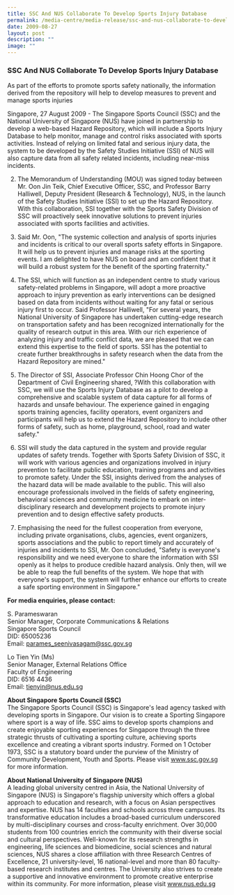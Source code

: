 ```yaml
---
title: SSC And NUS Collaborate To Develop Sports Injury Database
permalink: /media-centre/media-release/ssc-and-nus-collaborate-to-develop-sports-injury-database/
date: 2009-08-27
layout: post
description: ""
image: ""
---
```

### **SSC And NUS Collaborate To Develop Sports Injury Database**

As part of the efforts to promote sports safety nationally, the information derived from the repository will help to develop measures to prevent and manage sports injuries

Singapore, 27 August 2009 - The Singapore Sports Council (SSC) and the National University of Singapore (NUS) have joined in partnership to develop a web-based Hazard Repository, which will include a Sports Injury Database to help monitor, manage
and control risks associated with sports activities. Instead of relying on limited fatal and serious injury data, the system to be developed by the Safety Studies Initiative (SSI) of NUS will also capture data from all safety related incidents, including near-miss incidents.

2. The Memorandum of Understanding (MOU) was signed today between Mr. Oon Jin Teik, Chief Executive Officer, SSC, and Professor Barry Halliwell, Deputy President (Research & Technology), NUS, in the launch of the Safety Studies Initiative (SSI) to set up the Hazard Repository. With this collaboration, SSI together with the Sports Safety Division of SSC will proactively seek innovative solutions to prevent injuries associated with sports facilities and activities.

3. Said Mr. Oon, "The systemic collection and analysis of sports injuries and incidents is critical to our overall sports safety efforts in Singapore. It will help us to prevent injuries and manage risks at the sporting events. I am delighted to have NUS on board and am confident that it will build a robust system for the benefit of the sporting fraternity."

4. The SSI, which will function as an independent centre to study various safety-related problems in Singapore, will adopt a more proactive approach to injury prevention as early interventions can be designed based on data from incidents without waiting for
any fatal or serious injury first to occur. Said Professor Halliwell, "For several years, the National University of Singapore has undertaken cutting-edge research on transportation safety and has been recognized internationally for the quality of research
output in this area. With our rich experience of analyzing injury and traffic conflict data, we are pleased that we can extend this expertise to the field of sports. SSI has the potential to create further breakthroughs in safety research when the data from the
Hazard Repository are mined."

5. The Director of SSI, Associate Professor Chin Hoong Chor of the Department of Civil Engineering shared, ?With this collaboration with SSC, we will use the Sports Injury Database as a pilot to develop a comprehensive and scalable system of data capture for all forms of hazards and unsafe behaviour. The experience gained in engaging sports training agencies, facility operators, event organizers and participants will help us to extend the Hazard Repository to include other forms of safety, such as home, playground, school, road and water safety."

6. SSI will study the data captured in the system and provide regular updates of safety trends. Together with Sports Safety Division of SSC, it will work with various agencies and organizations involved in injury prevention to facilitate public education, training programs and activities to promote safety. Under the SSI, insights derived from
the analyses of the hazard data will be made available to the public. This will also encourage professionals involved in the fields of safety engineering, behavioral sciences and community medicine to embark on inter-disciplinary research and development projects to promote injury prevention and to design effective safety products.

7. Emphasising the need for the fullest cooperation from everyone, including private organisations, clubs, agencies, event organizers, sports associations and the public to report timely and accurately of injuries and incidents to SSI, Mr. Oon concluded, "Safety
is everyone's responsibility and we need everyone to share the information with SSI openly as it helps to produce credible hazard analysis. Only then, will we be able to reap the full benefits of the system. We hope that with everyone's support, the system
will further enhance our efforts to create a safe sporting environment in Singapore."

**For media enquiries, please contact:**

S. Parameswaran
<br>
Senior Manager, Corporate Communications & Relations
<br>
Singapore Sports Council
<br>
DID: 65005236
<br>
Email: [parames_seenivasagam@ssc.gov.sg](mailto:parames_seenivasagam@ssc.gov.sg)

Lo Tien Yin (Ms)
<br>
Senior Manager, External Relations Office
<br>
Faculty of Engineering
<br>
DID: 6516 4436
<br>
Email: [tienyin@nus.edu.sg](mailto:tienyin@nus.edu.sg)

**About Singapore Sports Council (SSC)**
<br>
The Singapore Sports Council (SSC) is Singapore's lead agency tasked with developing sports in Singapore. Our vision is to create a Sporting Singapore where sport is a way of life. SSC aims to develop sports champions and create enjoyable sporting experiences for Singapore through the three strategic thrusts of cultivating a sporting culture, achieving sports excellence and creating a vibrant sports industry. Formed on 1 October 1973, SSC is a statutory board under the purview of the Ministry of Community Development, Youth and Sports. Please visit www.ssc.gov.sg for more information.

**About National University of Singapore (NUS)**
<br>
A leading global university centred in Asia, the National University of Singapore (NUS) is Singapore's flagship university which offers a global approach to education and research, with a focus on Asian perspectives and expertise. NUS has 14 faculties and schools across three campuses. Its transformative education includes
a broad-based curriculum underscored by multi-disciplinary courses and cross-faculty enrichment. Over 30,000 students from 100 countries enrich the community with their diverse social and cultural perspectives. Well-known for its research strengths in engineering, life sciences and biomedicine, social sciences and natural sciences, NUS shares a close affiliation with three Research Centres of Excellence, 21 university-level, 16 national-level and more than 80 faculty-based research institutes and centres. The University also strives to create a supportive and innovative environment to promote creative enterprise within its community.
For more information, please visit www.nus.edu.sg